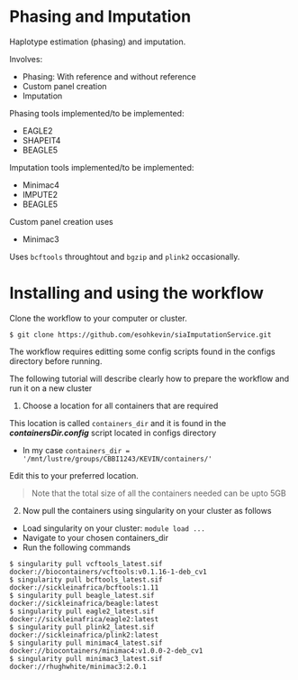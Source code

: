 # Phasing and Imputation
Haplotype estimation (phasing) and imputation.

Involves:

- Phasing: With reference and without reference
- Custom panel creation
- Imputation

Phasing tools implemented/to be implemented:
- EAGLE2
- SHAPEIT4
- BEAGLE5

Imputation tools implemented/to be implemented:
- Minimac4
- IMPUTE2
- BEAGLE5

Custom panel creation uses
- Minimac3

Uses ```bcftools``` throughtout and ```bgzip``` and ```plink2``` occasionally.

# Installing and using the workflow
Clone the workflow to your computer or cluster.
```
$ git clone https://github.com/esohkevin/siaImputationService.git
```
The workflow requires editting some config scripts found in the configs directory before running.

The following tutorial will describe clearly how to prepare the workflow and run it on a new cluster

1) Choose a location for all containers that are required

This location is called ```containers_dir``` 
and it is found in the ***containersDir.config*** script located in configs directory

  * In my case ```containers_dir = '/mnt/lustre/groups/CBBI1243/KEVIN/containers/'``` 

Edit this to your preferred location. 

> Note that the total size of all the containers needed can be upto 5GB

2) Now pull the containers using singularity on your cluster as follows
  * Load singularity on your cluster: ```module load ...```
  * Navigate to your chosen containers_dir
  * Run the following commands
  ```
  $ singularity pull vcftools_latest.sif docker://biocontainers/vcftools:v0.1.16-1-deb_cv1
  $ singularity pull bcftools_latest.sif docker://sickleinafrica/bcftools:1.11
  $ singularity pull beagle_latest.sif docker://sickleinafrica/beagle:latest
  $ singularity pull eagle2_latest.sif docker://sickleinafrica/eagle2:latest
  $ singularity pull plink2_latest.sif docker://sickleinafrica/plink2:latest
  $ singularity pull minimac4_latest.sif docker://biocontainers/minimac4:v1.0.0-2-deb_cv1
  $ singularity pull minimac3_latest.sif docker://rhughwhite/minimac3:2.0.1
  ```
